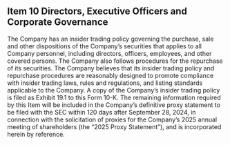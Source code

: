 ## Item 10 Directors, Executive Officers and Corporate Governance

The Company has an insider trading policy governing the purchase, sale and other dispositions of the Company’s securities that applies to all Company personnel, including directors, officers, employees, and other covered persons. The Company also follows procedures for the repurchase of its securities. The Company believes that its insider trading policy and repurchase procedures are reasonably designed to promote compliance with insider trading laws, rules and regulations, and listing standards applicable to the Company. A copy of the Company’s insider trading policy is filed as Exhibit 19.1 to this Form 10-K. 
 The remaining information required by this Item will be included in the Company’s definitive proxy statement to be filed with the SEC within 120 days after September 28, 2024, in connection with the solicitation of proxies for the Company’s 2025 annual meeting of shareholders (the “2025 Proxy Statement”), and is incorporated herein by reference.
